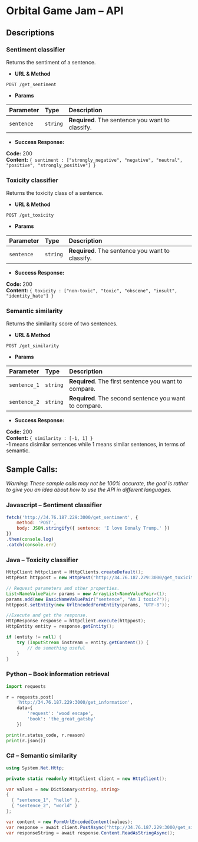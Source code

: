 # Orbital Game Jam – API
## Descriptions
### Sentiment classifier
Returns the sentiment of a sentence.

* **URL & Method**
```http
POST /get_sentiment
```
  
*  **Params**

| Parameter | Type | Description |
| :--- | :--- | :--- |
| `sentence` | `string` | **Required**. The sentence you want to classify. |

* **Success Response:**

**Code:** 200 <br />
**Content:** `{ sentiment : ["strongly_negative", "negative", "neutral", "positive", "strongly_positive"] }`

### Toxicity classifier
Returns the toxicity class of a sentence.

* **URL & Method**
```http
POST /get_toxicity
```
  
*  **Params**

| Parameter | Type | Description |
| :--- | :--- | :--- |
| `sentence` | `string` | **Required**. The sentence you want to classify. |

* **Success Response:**

**Code:** 200 <br />
**Content:** `{ toxicity : ["non-toxic", "toxic", "obscene", "insult", "identity_hate"] }`

### Semantic similarity
Returns the similarity score of two sentences.

* **URL & Method**
```http
POST /get_similarity
```
  
*  **Params**

| Parameter | Type | Description |
| :--- | :--- | :--- |
| `sentence_1` | `string` | **Required**. The first sentence you want to compare. |
| `sentence_2` | `string` | **Required**. The second sentence you want to compare. |

* **Success Response:**

**Code:** 200 <br />
**Content:** `{ similarity : [-1, 1] }` <br />
-1 means disimilar sentences while 1 means similar sentences, in terms of semantic.

## Sample Calls:
_Warning: These sample calls may not be 100% accurate, the goal is rather to give you an idea about how to use the API in different languages._

### Javascript – Sentiment classifier
```javascript
fetch('http://34.76.187.229:3000/get_sentiment', {
    method: 'POST',
    body: JSON.stringify({ sentence: 'I love Donaly Trump.' })
})
.then(console.log)
.catch(console.err)
```

### Java – Toxicity classifier
```java
HttpClient httpclient = HttpClients.createDefault();
HttpPost httppost = new HttpPost("http://34.76.187.229:3000/get_toxicity");

// Request parameters and other properties.
List<NameValuePair> params = new ArrayList<NameValuePair>(1);
params.add(new BasicNameValuePair("sentence", "Am I toxic?"));
httppost.setEntity(new UrlEncodedFormEntity(params, "UTF-8"));

//Execute and get the response.
HttpResponse response = httpclient.execute(httppost);
HttpEntity entity = response.getEntity();

if (entity != null) {
    try (InputStream instream = entity.getContent()) {
        // do something useful
    }
}
```

### Python – Book information retrieval
```python
import requests

r = requests.post(
    'http://34.76.187.229:3000/get_information',
    data={
        'request': 'wood escape',
        'book': 'the_great_gatsby'
    })

print(r.status_code, r.reason)
print(r.json())
```

### C# – Semantic similarity
```csharp
using System.Net.Http;

private static readonly HttpClient client = new HttpClient();

var values = new Dictionary<string, string>
{
  { "sentence_1", "hello" },
  { "sentence_2", "world" }
};

var content = new FormUrlEncodedContent(values);
var response = await client.PostAsync("http://34.76.187.229:3000/get_similarity", content);
var responseString = await response.Content.ReadAsStringAsync();
```
